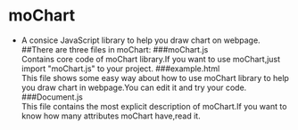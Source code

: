 # moChart
- A consice JavaScript library to help you draw chart on webpage.
##There are three files in moChart:
###moChart.js<br />
Contains core code of moChart library.If you want to use moChart,just import "moChart.js" to your project. 
###example.html<br />
This file shows some easy way about how to use moChart library to help you draw chart in webpage.You can edit it and try your code.
###Document.js<br />
This file contains the most explicit description of moChart.If you want to know how many attributes moChart have,read it.